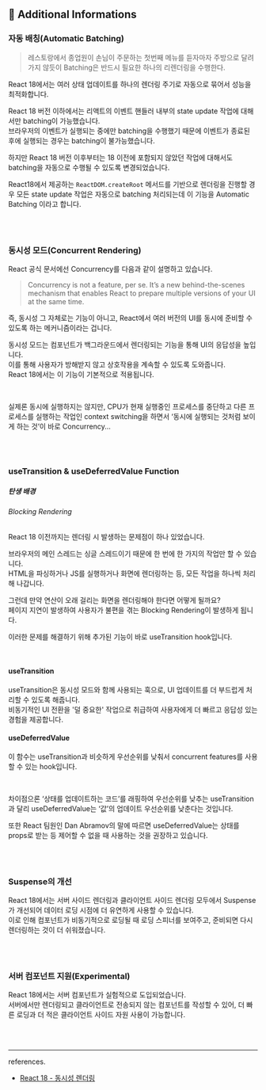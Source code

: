 ## 🧐 Additional Informations

### 자동 배칭(Automatic Batching)

> 레스토랑에서 종업원이 손님이 주문하는 첫번째 메뉴를 듣자마자 주방으로 달려가지 않듯이 Batching은 반드시 필요한 하나의 리렌더링을 수행한다.

React 18에서는 여러 상태 업데이트를 하나의 렌더링 주기로 자동으로 묶어서 성능을 최적화합니다. <br />

React 18 버전 이하에서는 리액트의 이벤트 핸들러 내부의 state update 작업에 대해서만 batching이 가능했습니다.<br />
브라우저의 이벤트가 실행되는 중에만 batching을 수행했기 때문에 이벤트가 종료된 후에 실행되는 경우는 batching이 불가능했습니다.

하지만 React 18 버전 이후부터는 18 이전에 포함되지 않았던 작업에 대해서도 batching을 자동으로 수행될 수 있도록 변경되었습니다.

React18에서 제공하는 `ReactDOM.createRoot` 메서드를 기반으로 렌더링을 진행할 경우 모든 state update 작업은 자동으로 batching 처리되는데 이 기능을 Automatic Batching 이라고 합니다.

<br />
<br />

### 동시성 모드(Concurrent Rendering)

React 공식 문서에선 Concurrency를 다음과 같이 설명하고 있습니다.

> Concurrency is not a feature, per se.
> It’s a new behind-the-scenes mechanism that enables React to prepare multiple versions of your UI at the same time.

즉, 동시성 그 자체로는 기능이 아니고, React에서 여러 버전의 UI를 동시에 준비할 수 있도록 하는 메커니즘이라는 겁니다.

동시성 모드는 컴포넌트가 백그라운드에서 렌더링되는 기능을 통해 UI의 응답성을 높입니다. <br />
이를 통해 사용자가 방해받지 않고 상호작용을 계속할 수 있도록 도와줍니다. <br />
React 18에서는 이 기능이 기본적으로 적용됩니다.

<br />

실제론 동시에 실행하지는 않지만, CPU가 현재 실행중인 프로세스를 중단하고 다른 프로세스를 실행하는 작업인 context switching을 하면서 ‘동시에 실행되는 것처럼 보이게 하는 것’이 바로 Concurrency...

<br />
<br />

### useTransition & useDeferredValue Function

##### 탄생 배경

###### Blocking Rendering

React 18 이전까지는 렌더링 시 발생하는 문제점이 하나 있었습니다.

브라우저의 메인 스레드는 싱글 스레드이기 때문에 한 번에 한 가지의 작업만 할 수 있습니다. <br />
HTML을 파싱하거나 JS를 실행하거나 화면에 렌더링하는 등, 모든 작업을 하나씩 처리해 나갑니다.

그런데 만약 연산이 오래 걸리는 화면을 렌더링해야 한다면 어떻게 될까요? <br />
페이지 지연이 발생하여 사용자가 불편을 겪는 Blocking Rendering이 발생하게 됩니다.

이러한 문제를 해결하기 위해 추가된 기능이 바로 useTransition hook입니다.

<br />

#### useTransition

useTransition은 동시성 모드와 함께 사용되는 훅으로, UI 업데이트를 더 부드럽게 처리할 수 있도록 해줍니다. <br />
비동기적인 UI 전환을 '덜 중요한' 작업으로 취급하여 사용자에게 더 빠르고 응답성 있는 경험을 제공합니다.

#### useDeferredValue

이 함수는 useTransition과 비슷하게 우선순위를 낮춰서 concurrent features를 사용할 수 있는 hook입니다.

<br />

차이점으론 ‘상태를 업데이트하는 코드’를 래핑하여 우선순위를 낮추는 useTransition과 달리 useDeferredValue는 ‘값’의 업데이트 우선순위를 낮춘다는 것입니다.

또한 React 팀원인 Dan Abramov의 말에 따르면 useDeferredValue는 상태를 props로 받는 등 제어할 수 없을 때 사용하는 것을 권장하고 있습니다.

<br />
<br />

### Suspense의 개선

React 18에서는 서버 사이드 렌더링과 클라이언트 사이드 렌더링 모두에서 Suspense가 개선되어 데이터 로딩 시점에 더 유연하게 사용할 수 있습니다. <br />
이로 인해 컴포넌트가 비동기적으로 로딩될 때 로딩 스피너를 보여주고, 준비되면 다시 렌더링하는 것이 더 쉬워졌습니다.

<br />
<br />

### 서버 컴포넌트 지원(Experimental)

React 18에서는 서버 컴포넌트가 실험적으로 도입되었습니다. <br />
서버에서만 렌더링되고 클라이언트로 전송되지 않는 컴포넌트를 작성할 수 있어, 더 빠른 로딩과 더 적은 클라이언트 사이드 자원 사용이 가능합니다.

<br />
<br />
<hr />

references.

- [React 18 - 동시성 렌더링](https://tecoble.techcourse.co.kr/post/2023-07-09-concurrent_rendering/)
